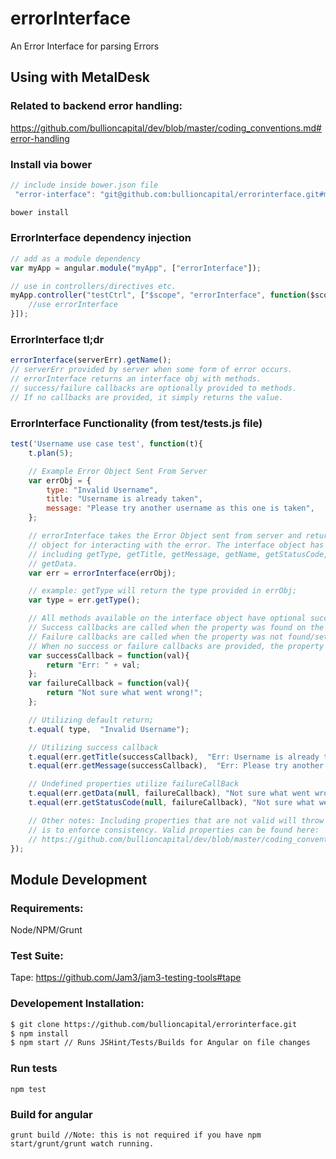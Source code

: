 # errorInterface
An Error Interface for parsing Errors

## Using with MetalDesk

### Related to backend error handling:
https://github.com/bullioncapital/dev/blob/master/coding_conventions.md#error-handling

### Install via bower
```js
// include inside bower.json file
 "error-interface": "git@github.com:bullioncapital/errorinterface.git#master"
```
```sh
bower install
```

### ErrorInterface dependency injection
```js
// add as a module dependency
var myApp = angular.module("myApp", ["errorInterface"]);

// use in controllers/directives etc.
myApp.controller("testCtrl", ["$scope", "errorInterface", function($scope, errorInterface)){
	//use errorInterface
}]);
```

### ErrorInterface tl;dr
```js
errorInterface(serverErr).getName();
// serverErr provided by server when some form of error occurs.
// errorInterface returns an interface obj with methods.
// success/failure callbacks are optionally provided to methods.
// If no callbacks are provided, it simply returns the value.
```

### ErrorInterface Functionality (from test/tests.js file)
```js
test('Username use case test', function(t){
	t.plan(5);

	// Example Error Object Sent From Server
	var errObj = {
		type: "Invalid Username",
		title: "Username is already taken",
		message: "Please try another username as this one is taken",
	};

	// errorInterface takes the Error Object sent from server and returns an interface
	// object for interacting with the error. The interface object has a number of methods,
	// including getType, getTitle, getMessage, getName, getStatusCode, getValidationCode and
	// getData.
	var err = errorInterface(errObj);

	// example: getType will return the type provided in errObj;
	var type = err.getType();

	// All methods available on the interface object have optional success/failure callbacks. 
	// Success callbacks are called when the property was found on the error object.
	// Failure callbacks are called when the property was not found/set. 
	// When no success or failure callbacks are provided, the property val will simply be returned.
	var successCallback = function(val){
		return "Err: " + val;
	};
	var failureCallback = function(val){
		return "Not sure what went wrong!";
	};

	// Utilizing default return;
	t.equal( type,  "Invalid Username");

	// Utilizing success callback
	t.equal(err.getTitle(successCallback),  "Err: Username is already taken");
	t.equal(err.getMessage(successCallback),  "Err: Please try another username as this one is taken");

	// Undefined properties utilize failureCallBack
	t.equal(err.getData(null, failureCallback), "Not sure what went wrong!");
	t.equal(err.getStatusCode(null, failureCallback), "Not sure what went wrong!");

	// Other notes: Including properties that are not valid will throw an exception - this 
	// is to enforce consistency. Valid properties can be found here:
	// https://github.com/bullioncapital/dev/blob/master/coding_conventions.md#error-handling
});
```

## Module Development

### Requirements:
Node/NPM/Grunt

### Test Suite:
Tape: https://github.com/Jam3/jam3-testing-tools#tape

### Developement Installation:
```sh
$ git clone https://github.com/bullioncapital/errorinterface.git
$ npm install
$ npm start // Runs JSHint/Tests/Builds for Angular on file changes
``` 

### Run tests
```
npm test
```

### Build for angular
```
grunt build //Note: this is not required if you have npm start/grunt/grunt watch running.
```
